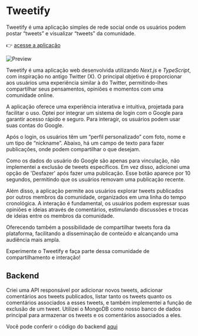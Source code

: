 # Tweetify

Tweetify é uma aplicação simples de rede social onde os usuários podem postar “tweets” e visualizar “tweets” da comunidade.

👉 [acesse a aplicação](https://tweetify-kappa.vercel.app)

![Preview](https://utfs.io/f/55ebf823-9be6-492a-b2ce-54faada9e98b-8u90el.png)

Tweetify é uma aplicação web desenvolvida utilizando *Next.js* e *TypeScript*, com inspiração no antigo Twitter (X). O principal objetivo é proporcionar aos usuários uma experiência similar à do Twitter, permitindo-lhes compartilhar seus pensamentos, opiniões e momentos com uma comunidade online.

A aplicação oferece uma experiência interativa e intuitiva, projetada para facilitar o uso. Optei por integrar um sistema de login com o Google para garantir acesso rápido e seguro. Para interagir, os usuários podem usar suas contas do Google.

Após o login, os usuários têm um “perfil personalizado” com foto, nome e um tipo de “nickname”. Abaixo, há um campo de texto para fazer publicações, onde podem compartilhar o que desejam.

Como os dados do usuário do Google são apenas para vinculação, não implementei a exclusão de tweets específicos. Em vez disso, adicionei uma opção de 'Desfazer' após fazer uma publicação. Esse botão aparece por 10 segundos, permitindo que os usuários removam uma publicação recente.

Além disso, a aplicação permite aos usuários explorar tweets publicados por outros membros da comunidade, organizados em uma linha do tempo cronológica. A interação é fundamental, os usuários podem expressar suas opiniões e ideias através de comentários, estimulando discussões e trocas de ideias entre os membros da comunidade.

Oferecendo também a possibilidade de compartilhar tweets fora da plataforma, facilitando a disseminação de conteúdo e alcançando uma audiência mais ampla.

Experimente o Tweetify e faça parte dessa comunidade de compartilhamento e interação!

## Backend

Criei uma API responsável por adicionar novos tweets, adicionar comentários aos tweets publicados, listar tanto os tweets quanto os comentários associados a esses tweets, e também implementei a função de exclusão de um tweet. Utilizei o MongoDB como nosso banco de dados principal para armazenar os tweets e os comentários associados a eles.

Você pode conferir o código do backend [aqui](https://github.com/arisonfirmino/api-tweetify)
